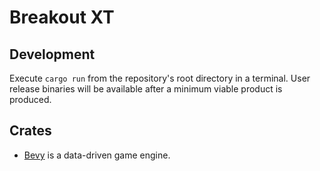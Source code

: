 # Breakout XT

## Development

Execute `cargo run` from the repository's root directory in a terminal. User release binaries will be available after a minimum viable product is produced.

## Crates

- [Bevy](https://github.com/bevyengine/bevy) is a data-driven game engine.